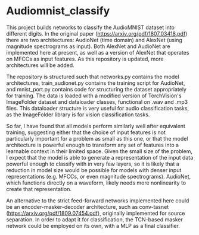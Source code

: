# Audiomnist_classify
This project builds networks to classify the AudioMNIST dataset into different digits. In the original paper (https://arxiv.org/pdf/1807.03418.pdf) there are two architectures: AudioNet (time domain) and AlexNet (using magnitude spectrograms as input). Both AlexNet and AudioNet are implemented here at present, as well as a version of AlexNet that operates on MFCCs as input features. As this repository is updated, more architectures will be added.

The repository is structured such that networks.py contains the model architectures, train_audionet.py contains the training script for AudioNet, and mnist_port.py contains code for structuring the dataset appropriately for training. The data is loaded with a modified version of TorchVision's ImageFolder dataset and dataloader classes, functional on .wav and .mp3 files. This dataloader structure is very useful for audio classification tasks, as the ImageFolder library is for vision classification tasks.

So far, I have found that all models perform similarly well after equivalent training, suggesting either that the choice of input features is not particularly important for a problem as small as this one, or that the model architecture is powerful enough to transform any set of features into a learnable context in their limited space. Given the small size of the problem, I expect that the model is able to generate a representation of the input data powerful enough to classify with in very few layers, so it is likely that a reduction in model size would be possible for models with denser input representations (e.g. MFCCs, or even magnitude spectrograms). AudioNet, which functions directly on a waveform, likely needs more nonlinearity to create that representation.

An alternative to the strict feed-forward networks implemented here could be an encoder-masker-decoder architecture, such as conv-tasnet (https://arxiv.org/pdf/1809.07454.pdf), originally implemented for source separation. In order to adapt it for classification, the TCN-based masker network could be employed on its own, with a MLP as a final classifier.
